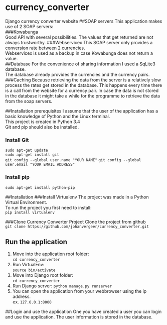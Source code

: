 # currency_converter
Django currency converter website
##SOAP servers
This application makes use of 2 SOAP servers:  
###Kowabunga  
Good API with several possibilities. The values that get returned are not always trustworthy. 
###Webservicex
This SOAP server only provides a conversion rate between 2 currencies.  
Webservicex is used as a backup in case Kowabunga does not return a value.  
##Database
For the convenience of sharing information I used a SqLite3 database.  
The database already provides the currencies and the currency pairs.  
###Caching
Because retrieving the data from the server is a relatively slow process the rates get stored in the database. 
This happens every time there is a call from the website for a currency pair. 
In case the data is not stored in the database it might take a while for the programme to retrieve the data from the soap servers. 

##Installation prerequisites
I assume that the user of the application has a basic knowledge of Python and the Linux terminal.  
This project is created in Python 3.4  
Git and pip should also be installed.   
### Install Git  
```sudo apt-get update```  
```sudo apt-get install git```  
```git config --global user.name "YOUR NAME"```
```git config --global user.email "YOUR EMAIL ADDRESS"```
### Install pip 
```sudo apt-get install python-pip```  

##Installation
###Install Virtualenv
The project was made in a Python Virtual Environment.  
To run the project you first need to install:  
```pip install virtualenv```  

###Clone Currency Converter Project
Clone the project from github  
```git clone https://github.com/johanvergeer/currency_converter.git```  

## Run the application
1. Move into the application root folder:  
```cd currency_converter```  
2. Run VirtualEnv:  
```source bin/activate```
3. Move into Django root folder:  
```cd currency_converter```
4. Run Django server:
```python manage.py runserver```
5. You can open the application from your webbrowser using the ip address.  
ex. ```127.0.0.1:8000```

##Login and use the application
One you have created a user you can login and use the application. 
The user information is stored in the database. 
